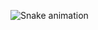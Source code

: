 ![Snake animation](https://github.com/SilenceSec/SilenceSec/blob/output/github-contribution-grid-snake.svg)
